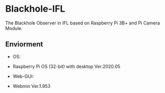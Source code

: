 # Blackhole-IFL
The Blackhole Observer in IFL based on Raspberry Pi 3B+ and Pi Camera Module.

## Enviorment
* OS: 
- Raspberry Pi OS (32-bit) with desktop Ver.2020.05
* Web-GUI: 
- Webmin Ver.1.953
